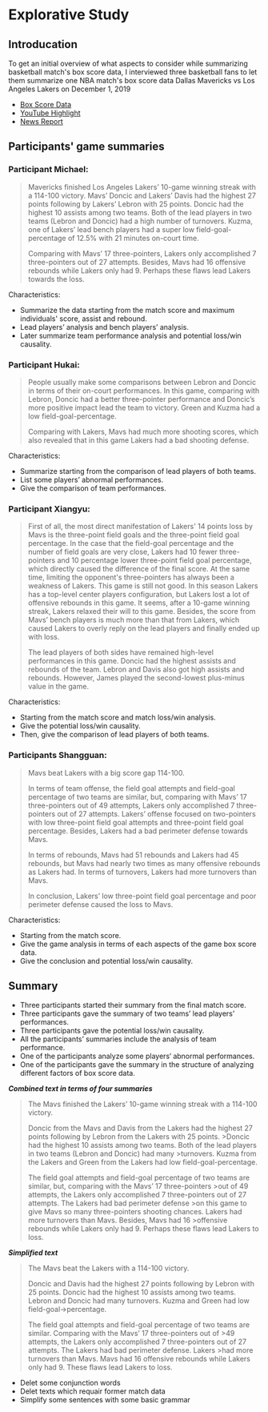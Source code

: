 # Explorative Study 

## Introducation

To get an initial overview of what aspects to consider while summarizing basketball match's box score data, I 
interviewed three basketball fans to let them summarize one NBA match's box score data 
Dallas Mavericks vs Los Angeles Lakers on December 1, 2019 

- [Box Score Data](https://global.espn.com/nba/boxscore?gameId=401160929)
- [YouTube Highlight](https://www.youtube.com/watch?v=RlAKp8GtQEw)
- [News Report](https://www.ocregister.com/2019/12/01/lakers-fade-down-the-stretch-in-loss-to-luka-doncic-dallas-mavericks/)

## Participants' game summaries

### Participant Michael:
>Mavericks finished Los Angeles Lakers’ 10-game winning streak with a 114-100 victory.
>Mavs’ Doncic and Lakers’ Davis had the highest 27 points following by Lakers’ Lebron with 25 points. Doncic had the highest 10 assists among two teams. Both of the lead players in two teams (Lebron and Doncic) had a high number of turnovers. Kuzma, one of Lakers’ lead bench players had a super low field-goal-percentage of 12.5% with 21 minutes on-court time.
>
>Comparing with Mavs’ 17 three-pointers, Lakers only accomplished 7 three-pointers out of 27 attempts. Besides, Mavs had 16 offensive rebounds while Lakers only had 9. Perhaps these flaws lead Lakers towards the loss. 

Characteristics:
- Summarize the data starting from the match score and maximum individuals' score, assist and rebound. 
- Lead players’ analysis and bench players’ analysis.
- Later summarize team performance analysis and potential loss/win causality.

### Participant Hukai:
>People usually make some comparisons between Lebron and Doncic in terms of their on-court performances. 
>In this game, comparing with Lebron, Doncic had a better three-pointer performance and Doncic’s more positive impact lead the team to victory. 
>Green and Kuzma had a low field-goal-percentage.
>
>Comparing with Lakers, Mavs had much more shooting scores, which also revealed that in this game Lakers had a bad shooting defense.

Characteristics:
- Summarize starting from the comparison of lead players of both teams.
- List some players’ abnormal performances.
- Give the comparison of team performances.

### Participant Xiangyu:
>First of all, the most direct manifestation of Lakers' 14 points loss by Mavs is the three-point field goals and the three-point field goal percentage. In the case that the field-goal percentage and the number of field goals are very close, Lakers had 10 fewer three-pointers and 10 percentage lower three-point field goal percentage, which directly caused the difference of the final score. At the same time, limiting the opponent's three-pointers has always been a weakness of Lakers. This game is still not good. In this season Lakers has a top-level center players configuration, but Lakers lost a lot of offensive rebounds in this game. It seems, after a 10-game winning streak, Lakers relaxed their will to this game. Besides, the score from Mavs’ bench players is much more than that from Lakers, which caused Lakers to overly reply on the lead players and finally ended up with loss.
>
>The lead players of both sides have remained high-level performances in this game. Doncic had the highest assists and rebounds of the team. Lebron and Davis also got high assists and rebounds. However, James played the second-lowest plus-minus value in the game. 

Characteristics:

- Starting from the match score and match loss/win analysis. 
- Give the potential loss/win causality. 
- Then, give the comparison of lead players of both teams.

### Participants Shangguan: 
>Mavs beat Lakers with a big score gap 114-100. 
>
>In terms of team offense, the field goal attempts and field-goal percentage of two teams are similar, but, comparing with Mavs’ 17 three-pointers out of 49 attempts, Lakers only accomplished 7 three-pointers out of 27 attempts. Lakers’ offense focused on two-pointers with low three-point field goal attempts and three-point field goal percentage. Besides, Lakers had a bad perimeter defense towards Mavs.
>
>In terms of rebounds, Mavs had 51 rebounds and Lakers had 45 rebounds, but Mavs had nearly two times as many offensive rebounds as Lakers had. In terms of turnovers, Lakers had more turnovers than Mavs.
>
>In conclusion, Lakers’ low three-point field goal percentage and poor perimeter defense caused the loss to Mavs.

Characteristics:

- Starting from the match score.
- Give the game analysis in terms of each aspects of the game box score data. 
- Give the conclusion and potential loss/win causality.

## Summary

- Three participants started their summary from the final match score.
- Three participants gave the summary of two teams’ lead players’ performances. 
- Three participants gave the potential loss/win causality.
- All the participants’ summaries include the analysis of team performance.
- One of the participants analyze some players‘ abnormal performances.
- One of the participants gave the summary in the structure of analyzing different factors of box score data.

***Combined text in terms of four summaries***

>The Mavs finished the Lakers’ 10-game winning streak with a 114-100 victory.
>
>Doncic from the Mavs and Davis from the Lakers had the highest 27 points following by Lebron from the Lakers with 25 points. >Doncic had the highest 10 assists among two teams. Both of the lead players in two teams (Lebron and Doncic) had many >turnovers. Kuzma from the Lakers and Green from the Lakers had low field-goal-percentage.
>
>The field goal attempts and field-goal percentage of two teams are similar, but, comparing with the Mavs’ 17 three-pointers >out of 49 attempts, the Lakers only accomplished 7 three-pointers out of 27 attempts. The Lakers had bad perimeter defense >on this game to give Mavs so many three-pointers shooting chances. Lakers had more turnovers than Mavs. Besides, Mavs had 16 >offensive rebounds while Lakers only had 9. Perhaps these flaws lead Lakers to loss. 

***Simplified text***

>The Mavs beat the Lakers with a 114-100 victory.
>
>Doncic and Davis had the highest 27 points following by Lebron with 25 points. 
>Doncic had the highest 10 assists among two teams. Lebron and Doncic had many turnovers. Kuzma and Green had low field-goal->percentage.
>
>The field goal attempts and field-goal percentage of two teams are similar. Comparing with the Mavs’ 17 three-pointers out of >49 attempts, the Lakers only accomplished 7 three-pointers out of 27 attempts. The Lakers had bad perimeter defense. Lakers >had more turnovers than Mavs. Mavs had 16 offensive rebounds while Lakers only had 9. These flaws lead Lakers to loss. 

- Delet some conjunction words
- Delet texts which requair former match data
- Simplify some sentences with some basic grammar



